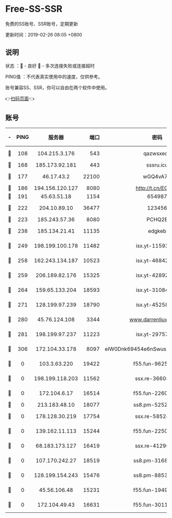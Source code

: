 # Free-SS-SSR

免费的SS账号、SSR账号，定期更新

更新时间：2019-02-26 08:05 +0800

## 说明

状态     ：🙂 - 良好 🙁 - 多次连接失败或连接超时

PING值   ：不代表真实使用中的速度，仅供参考。

账号兼容SS、SSR，你可以自由在两个软件中使用。

👉[扫码页面](https://liesauer.github.io/free-ss-ssr.github.io/)👈

## 账号

|-|PING|服务器|端口|密码|加密方式|区域|
|:----:|:----:|:-----:|-----:|:----:|:----:|:----:|
|🙂|108|104.215.3.176|543|qazwsxedc|aes-256-gcm|JP|
|🙂|168|185.173.92.181|443|sssru.icu|rc4-md5|RU|
|🙂|177|46.17.43.2|22100|wGQ4vA7D|aes-256-gcm|RU|
|🙂|186|194.156.120.127|8080|http://t.cn/EGJIyrl|rc4-md5|RU|
|🙂|191|45.63.51.18|1154|654987|chacha20|US|
|🙂|222|204.10.89.10|36477|123456|aes-256-cfb|US|
|🙂|223|185.243.57.36|8080|PCHQ2E|rc4-md5|US|
|🙂|238|185.134.21.41|11135|edgkeb|aes-256-cfb|GB|
|🙂|249|198.199.100.178|11482|isx.yt-11593986|aes-256-cfb|US|
|🙂|258|162.243.134.187|10523|isx.yt-46842500|aes-256-cfb|US|
|🙂|259|206.189.82.176|15325|isx.yt-42892061|aes-256-cfb|SG|
|🙂|264|159.65.133.204|18593|isx.yt-31084896|aes-256-cfb|SG|
|🙂|271|128.199.97.239|18790|isx.yt-45258206|aes-256-cfb|SG|
|🙂|280|45.76.124.108|3344|www.darrenliuwei.com|aes-256-cfb|AU|
|🙂|281|198.199.97.237|11223|isx.yt-29757197|aes-256-cfb|US|
|🙂|306|172.104.33.178|8097|eIW0Dnk69454e6nSwuspv9DmS201tQ0D|aes-256-cfb|SG|
|🙁|0|103.3.63.220|19422|f55.fun-96253224|aes-256-cfb|SG|
|🙁|0|198.199.118.203|11562|ssx.re-36608339|aes-256-cfb|US|
|🙁|0|172.104.6.17|16514|f55.fun-22605717|aes-256-cfb|US|
|🙁|0|213.183.48.10|18077|ss8.pm-52520376|rc4-md5|RU|
|🙁|0|178.128.30.219|17754|ssx.re-58524965|aes-256-cfb|SG|
|🙁|0|139.162.11.113|15244|f55.fun-22509021|aes-256-cfb|SG|
|🙁|0|68.183.173.127|16419|ssx.re-41296658|aes-256-cfb|US|
|🙁|0|107.170.242.27|18519|ss8.pm-31689702|aes-256-cfb|US|
|🙁|0|128.199.154.243|15476|ss8.pm-88536121|aes-256-cfb|SG|
|🙁|0|45.56.106.48|15231|f55.fun-19499704|aes-256-cfb|US|
|🙁|0|172.104.49.43|16631|f55.fun-30118165|aes-256-cfb|SG|
